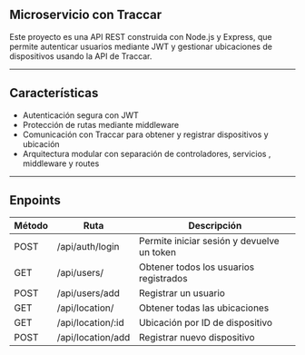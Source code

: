 ## Microservicio con Traccar 
Este proyecto es una API REST construida con Node.js y Express, que permite autenticar usuarios mediante JWT y gestionar ubicaciones de dispositivos usando la API de Traccar.

---

##  Características

- Autenticación segura con JWT
- Protección de rutas mediante middleware
- Comunicación con Traccar para obtener y registrar dispositivos y ubicación
- Arquitectura modular con separación de controladores, servicios , middleware y routes

---
## Enpoints

| Método | Ruta               | Descripción                                | 
|--------|--------------------|--------------------------------------------|
| POST   | /api/auth/login    | Permite iniciar sesión y devuelve un token |
| GET    | /api/users/        | Obtener todos los usuarios registrados     |
| POST   | /api/users/add     | Registrar un usuario                       |
| GET    | /api/location/     | Obtener todas las ubicaciones              |
| GET    | /api/location/:id  | Ubicación por ID de dispositivo            |
| POST   | /api/location/add  | Registrar nuevo dispositivo                |

